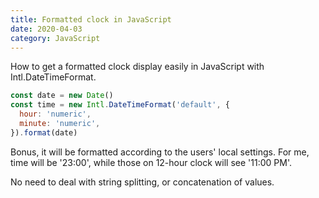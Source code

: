 ```yaml
---
title: Formatted clock in JavaScript
date: 2020-04-03
category: JavaScript
---
```


How to get a formatted clock display easily in JavaScript with Intl.DateTimeFormat.

```js
const date = new Date()
const time = new Intl.DateTimeFormat('default', {
  hour: 'numeric',
  minute: 'numeric',
}).format(date)
```

Bonus, it will be formatted according to the users' local settings. For me, time will be '23:00', while those on 12-hour clock will see '11:00 PM'.

No need to deal with string splitting, or concatenation of values.
